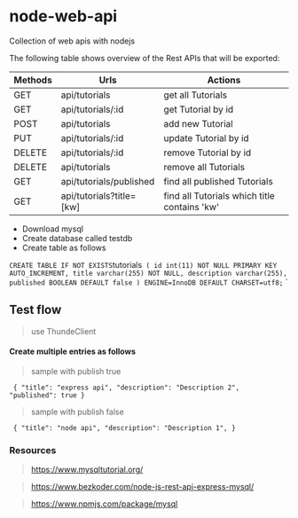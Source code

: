 # node-web-api
Collection of web apis with nodejs


The following table shows overview of the Rest APIs that will be exported:

| Methods | Urls                     | Actions                                      |
| ------- | ------------------------ | -------------------------------------------- |
| GET     | api/tutorials            | get all Tutorials                            |
| GET     | api/tutorials/:id        | get Tutorial by id                           |
| POST    | api/tutorials            | add new Tutorial                             |
| PUT     | api/tutorials/:id        | update Tutorial by id                        |
| DELETE  | api/tutorials/:id        | remove Tutorial by id                        |
| DELETE  | api/tutorials            | remove all Tutorials                         |
| GET     | api/tutorials/published  | find all published Tutorials                 |
| GET     | api/tutorials?title=[kw] | find all Tutorials which title contains 'kw' |

- Download mysql
- Create database called testdb
- Create table as follows
  
`
CREATE TABLE IF NOT EXISTS `tutorials` (
  id int(11) NOT NULL PRIMARY KEY AUTO_INCREMENT,
  title varchar(255) NOT NULL,
  description varchar(255),
  published BOOLEAN DEFAULT false
) ENGINE=InnoDB DEFAULT CHARSET=utf8;`
`

## Test flow
> use ThundeClient

#### Create multiple entries as follows
> sample with publish true

`
{
  "title": "express api",
  "description": "Description 2",
  "published": true
}`

> sample with publish false

`
{
  "title": "node api",
  "description": "Description 1",
}`


### Resources
> https://www.mysqltutorial.org/

> https://www.bezkoder.com/node-js-rest-api-express-mysql/

> https://www.npmjs.com/package/mysql
